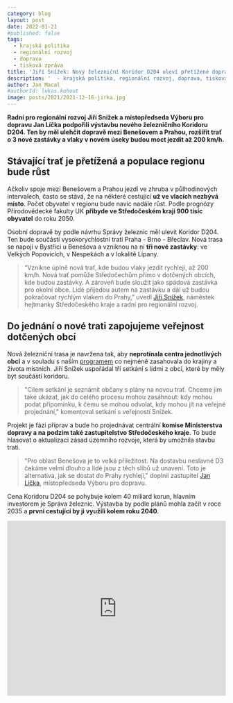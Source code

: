 ```yaml
---
category: blog
layout: post
date: 2022-01-21
#published: false
tags: 
  - krajská politika
  - regionální rozvoj
  - doprava
  - tisková zpráva
title: 'Jiří Snížek: Nový železniční Koridor D204 uleví přetížené dopravě na Benešovsku!'
description: '  - krajská politika, regionální rozvoj, doprava, tisková zpráva'
author: Jan Macal
#authorId: lukas.kohout
image: posts/2021/2021-12-16-jirka.jpg
---
```


**Radní pro regionální rozvoj Jiří Snížek a místopředseda Výboru pro dopravu Jan Líčka podpořili výstavbu nového železničního Koridoru D204. Ten by měl ulehčit dopravě mezi Benešovem a Prahou, rozšířit trať o 3 nové zastávky a vlaky v novém úseky budou moct jezdit až 200 km/h.**

## Stávající trať je přetížená a populace regionu bude růst
Ačkoliv spoje mezi Benešovem a Prahou jezdí ve zhruba v půlhodinových intervalech, často se stává, že na některé cestující **už ve vlacích nezbývá místo**. Počet obyvatel v regionu bude navíc nadále růst. Podle prognózy Přírodovědecké fakulty UK **přibyde ve Středočeském kraji 900 tisíc obyvatel** do roku 2050. 

Osobní dopravě by podle návrhu Správy železnic měl ulevit Koridor D204. Ten bude součástí vysokorychlostní trati Praha - Brno - Břeclav. Nová trasa se napojí v Bystřici u Benešova a vzniknou na ní **tři nové zastávky**: ve Velkých Popovicích, v Nespekách a v lokalitě Lipany.

> “Vznikne úplně nová trať, kde budou vlaky jezdit rychleji, až 200 km/h. Nová trať pomůže Středočechům přímo v dotčených obcích, kde budou zastávky. A zároveň bude sloužit jako spádová zastávka pro okolní obce. Lidé přijedou autem na zastávku a dál už budou pokračovat rychlým vlakem do Prahy,” uvedl [Jiří Snížek](https://stredocesky.pirati.cz/lide/jiri-snizek/), náměstek hejtmanky Středočeského kraje a radní pro regionální rozvoj.

## Do jednání o nové trati zapojujeme veřejnost dotčených obcí
Nová železniční trasa je navržena tak, aby **neprotínala centra jednotlivých obcí** a v souladu s naším [programem](https://stredocesky.pirati.cz/komunalni-volby/program/2020-krajske/doprava/) co nejméně zasahovala do krajiny a života místních. Jiří Snížek uspořádal tři setkání s lidmi z obcí, které by měly být součástí koridoru. 

> "Cílem setkání je seznámit občany s plány na novou trať. Chceme jim také ukázat, jak do celého procesu mohou zasáhnout: kdy mohou podat připomínku, k čemu se mohou odvolat, kdy mohou jít na veřejné projednání," komentoval setkání s veřejností Snížek.

Projekt je fázi příprav a bude ho projednávat centrální **komise Ministerstva dopravy a na podzim také zastupitelstvo Středočeského kraje**. To bude hlasovat o aktualizaci zásad územního rozvoje, která by umožnila stavbu trati.

> "Pro oblast Benešova je to velká příležitost. Na dostavbu neslavné D3 čekáme velmi dlouho a lidé jsou z těch slibů už unavení. Toto je alternativa, jak se dostat do Prahy rychleji," doplnil zastupitel [Jan Lička](https://stredocesky.pirati.cz/lide/jan-licka/), místopředseda Výboru pro dopravu.

Cena Koridoru D204 se pohybuje kolem 40 miliard korun, hlavním investorem je Správa železnic. Výstavba by podle plánů mohla začít v roce 2035 a **první cestující by ji využili kolem roku 2040**.

<iframe width="100%" height="403" src="https://light.polar.cz/videa/prahatv/zpravy/publikovano/2022/01/13/k02386_kraj_chysta_stavbu_noveho_zeleznicniho_koridoru_lq.mp4" frameborder="0"></iframe>
